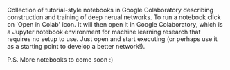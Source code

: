 Collection of tutorial-style notebooks in Google Colaboratory describing construction and training of deep nerual networks. To run a notebook click on 'Open in Colab' icon. It will then open it in Google Colaboratory, which is a Jupyter notebook environment for machine learning research that requires no setup to use. Just open and start executing (or perhaps use it as a starting point to develop a better network!).

P.S. More notebooks to come soon :)
